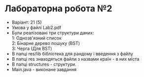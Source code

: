 # Лабораторна робота №2

- Варіант: 21 (5)
- Умова у файлі Lab2.pdf
- Були реалізовані три структури даних:<br>
  1: Однозв'язний список<br>
  2: Бінарне дерево пошуку (BST)<br>
  3: Черга (Для BST)<br>
 - В папці res/lib бібліотека для рандому і введення з файлу
 - В папці res знаходяться файли з назвами країн - в них міста 
 - В папці structures - структури.
 - Main.java - виконане завдання
